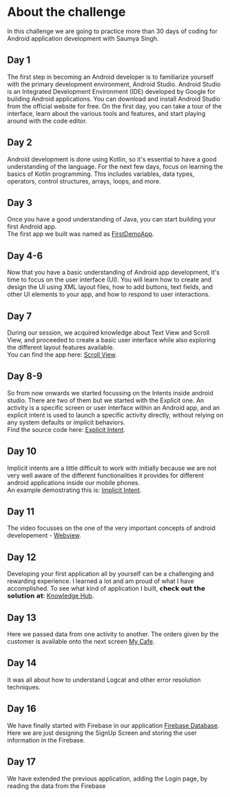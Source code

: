 # About the challenge
In this challenge we are going to practice more than 30 days of coding for Android application development with Saumya Singh. 

## Day 1
The first step in becoming an Android developer is to familiarize yourself with the primary development environment, Android Studio. Android Studio is an Integrated Development Environment (IDE) developed by Google for building Android applications. You can download and install Android Studio from the official website for free. On the first day, you can take a tour of the interface, learn about the various tools and features, and start playing around with the code editor.

## Day 2
Android development is done using Kotlin, so it's essential to have a good understanding of the language. For the next few days, focus on learning the basics of Kotlin programming. This includes variables, data types, operators, control structures, arrays, loops, and more.

## Day 3
Once you have a good understanding of Java, you can start building your first Android app.<br>
The first app we built was named as <a href="https://github.com/NehaVns/30DaysAppDevChallenge/tree/main/First Demo App" target="_blank" rel="noreferrer">FirstDemoApp</a>.

## Day 4-6
Now that you have a basic understanding of Android app development, it's time to focus on the user interface (UI). You will learn how to create and design the UI using XML layout files, how to add buttons, text fields, and other UI elements to your app, and how to respond to user interactions.

## Day 7
During our session, we acquired knowledge about Text View and Scroll View, and proceeded to create a basic user interface while also exploring the different layout features available. <br>
You can find the app here: <a href="https://github.com/NehaVns/30DaysAppDevChallenge/tree/main/ScrollView" target="_blank" rel="noreferrer">Scroll View</a>.

## Day 8-9
So from now onwards we started focussing on the Intents inside android studio. There are two of them but we started with the Explicit one. An activity is a specific screen or user interface within an Android app, and an explicit intent is used to launch a specific activity directly, without relying on any system defaults or implicit behaviors.<br>
Find the source code here:  <a href="https://github.com/NehaVns/30DaysAppDevChallenge/tree/main/ExplicitIntent" target="_blank" rel="noreferrer">Explicit Intent</a>.

## Day 10
Implicit intents are a little difficult to work with initially because we are not very well aware of the different functionalities it provides for different android applications inside our mobile phones. <br>
An example demostrating this is:  <a href="https://github.com/NehaVns/30DaysAppDevChallenge/tree/main/ImplicitIntent" target="_blank" rel="noreferrer">Implicit Intent</a>.

## Day 11
The video focusses on the one of the very important concepts of android developement - <a href="https://github.com/NehaVns/30DaysAppDevChallenge/tree/main/WebView" target="_blank" rel="noreferrer">Webview</a>.

## Day 12
Developing your first application all by yourself can be a challenging and rewarding experience. I learned a lot and am proud of what I have accomplished. To see what kind of application I built, 𝗰𝗵𝗲𝗰𝗸 𝗼𝘂𝘁 𝘁𝗵𝗲 𝘀𝗼𝗹𝘂𝘁𝗶𝗼𝗻 𝗮𝘁: <a href="https://github.com/NehaVns/30DaysAppDevChallenge/tree/main/KnowledgeHub" target="_blank" rel="noreferrer">Knowledge Hub</a>.

## Day 13
Here we passed data from one activity to another. The orders given by the customer is available onto the next screen <a href="https://github.com/NehaVns/30DaysAppDevChallenge/tree/main/MyCafe" target="_blank" rel="noreferrer">My Cafe</a>. 

## Day 14
It was all about how to understand Logcat and other error resolution techniques.

## Day 16
We have finally started with Firebase in our application <a href="https://github.com/NehaVns/30DaysAppDevChallenge/tree/main/FirebaseDatabase" target="_blank" rel="noreferrer">Firebase Database</a>. <br>
Here we are just designing the SignUp Screen and storing the user information in the Firebase.

## Day 17
We have extended the previous application, adding the Login page, by reading the data from the Firebase

